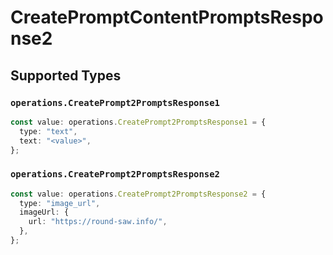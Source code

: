 # CreatePromptContentPromptsResponse2


## Supported Types

### `operations.CreatePrompt2PromptsResponse1`

```typescript
const value: operations.CreatePrompt2PromptsResponse1 = {
  type: "text",
  text: "<value>",
};
```

### `operations.CreatePrompt2PromptsResponse2`

```typescript
const value: operations.CreatePrompt2PromptsResponse2 = {
  type: "image_url",
  imageUrl: {
    url: "https://round-saw.info/",
  },
};
```

